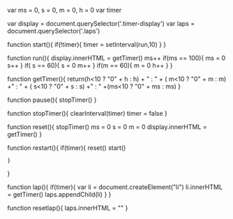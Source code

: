 var ms = 0, s = 0, m = 0, h = 0
var timer

var display = document.querySelector('.timer-display')
var laps = document.querySelector('.laps')

function start(){
    if(!timer){
        timer = setInterval(run,10)
    }
}

function run(){
display.innerHTML = getTimer()
ms++
if(ms == 100){
    ms = 0
    s++
}
if( s == 60){
    s = 0
    m++
}
if(m == 60){
    m = 0
    h++
}
}

function getTimer(){
    return(h<10 ? "0" + h : h) + " : " + ( m<10 ? "0" + m : m) +" : " + ( s<10 ? "0" + s : s) +" : " +(ms<10 ? "0" + ms : ms)
}

function pause(){
    stopTimer()
}

function stopTimer(){
    clearInterval(timer)
    timer = false
}


function reset(){
    stopTimer()
    ms = 0
    s = 0
    m = 0
    display.innerHTML = getTimer()
}

function restart(){
    if(timer){
        reset()
        start()

    }
}

function lap(){
    if(timer){
        var li = document.createElement("li")
        li.innerHTML = getTimer()
        laps.appendChild(li)
    }
}

function resetlap(){
    laps.innerHTML = ""
}
